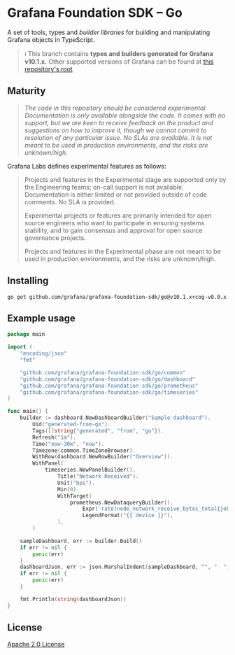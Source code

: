 # Grafana Foundation SDK – Go

A set of tools, types and *builder libraries* for building and manipulating Grafana objects in TypeScript.

> ℹ️ This branch contains **types and builders generated for Grafana v10.1.x.**
> Other supported versions of Grafana can be found at [this repository's root](https://github.com/grafana/grafana-foundation-sdk/).

## Maturity

> _The code in this repository should be considered experimental. Documentation is only
available alongside the code. It comes with no support, but we are keen to receive
feedback on the product and suggestions on how to improve it, though we cannot commit
to resolution of any particular issue. No SLAs are available. It is not meant to be used
in production environments, and the risks are unknown/high._

Grafana Labs defines experimental features as follows:

> Projects and features in the Experimental stage are supported only by the Engineering
teams; on-call support is not available. Documentation is either limited or not provided
outside of code comments. No SLA is provided.
>
> Experimental projects or features are primarily intended for open source engineers who
want to participate in ensuring systems stability, and to gain consensus and approval
for open source governance projects.
>
> Projects and features in the Experimental phase are not meant to be used in production
environments, and the risks are unknown/high.

## Installing

```shell
go get github.com/grafana/grafana-foundation-sdk/go@v10.1.x+cog-v0.0.x
```

## Example usage

```go
package main

import (
	"encoding/json"
	"fmt"

	"github.com/grafana/grafana-foundation-sdk/go/common"
	"github.com/grafana/grafana-foundation-sdk/go/dashboard"
	"github.com/grafana/grafana-foundation-sdk/go/prometheus"
	"github.com/grafana/grafana-foundation-sdk/go/timeseries"
)

func main() {
	builder := dashboard.NewDashboardBuilder("Sample dashboard").
		Uid("generated-from-go").
		Tags([]string{"generated", "from", "go"}).
		Refresh("1m").
		Time("now-30m", "now").
		Timezone(common.TimeZoneBrowser).
		WithRow(dashboard.NewRowBuilder("Overview")).
		WithPanel(
			timeseries.NewPanelBuilder().
				Title("Network Received").
				Unit("bps").
				Min(0).
				WithTarget(
					prometheus.NewDataqueryBuilder().
						Expr(`rate(node_network_receive_bytes_total{job="integrations/raspberrypi-node", device!="lo"}[$__rate_interval]) * 8`).
						LegendFormat("{{ device }}"),
				),
		)

	sampleDashboard, err := builder.Build()
	if err != nil {
		panic(err)
	}
	dashboardJson, err := json.MarshalIndent(sampleDashboard, "", "  ")
	if err != nil {
		panic(err)
	}

	fmt.Println(string(dashboardJson))
}
```

## License

[Apache 2.0 License](./LICENSE)
